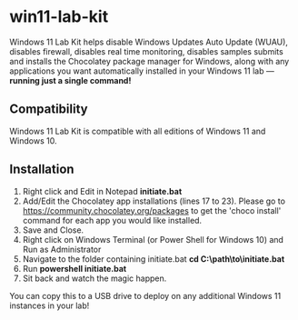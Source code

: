 # win11-lab-kit
Windows 11 Lab Kit helps disable Windows Updates Auto Update (WUAU), disables firewall, disables real time monitoring, disables samples submits and installs the Chocolatey package manager for Windows, along with any applications you want automatically installed in your Windows 11 lab &mdash; **running just a single command!**

## Compatibility
Windows 11 Lab Kit is compatible with all editions of Windows 11 and Windows 10.

## Installation
1. Right click and Edit in Notepad **initiate.bat**
2. Add/Edit the Chocolatey app installations (lines 17 to 23). Please go to https://community.chocolatey.org/packages to get the 'choco install' command for each app you would like installed.
3. Save and Close.
4. Right click on Windows Terminal (or Power Shell for Windows 10) and Run as Administrator
5. Navigate to the folder containing initiate.bat **cd C:\path\to\initiate.bat**
6. Run **powershell initiate.bat**
7. Sit back and watch the magic happen.

You can copy this to a USB drive to deploy on any additional Windows 11 instances in your lab!
